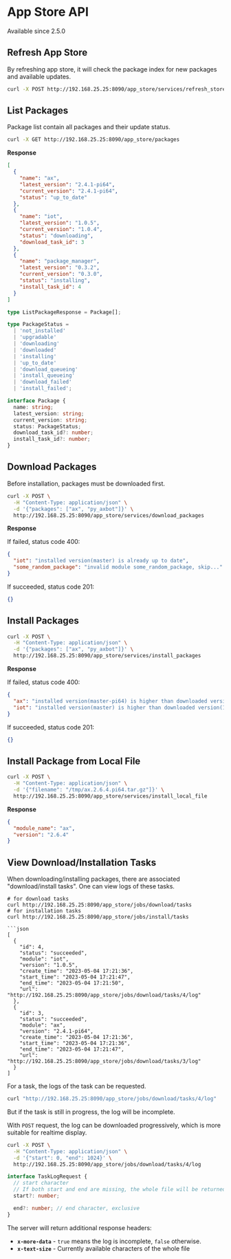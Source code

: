 # App Store API

Available since 2.5.0

## Refresh App Store

By refreshing app store, it will check the package index for new packages and available updates.

```bash
curl -X POST http://192.168.25.25:8090/app_store/services/refresh_store
```

## List Packages

Package list contain all packages and their update status.

```bash
curl -X GET http://192.168.25.25:8090/app_store/packages
```

**Response**

```json
[
  {
    "name": "ax",
    "latest_version": "2.4.1-pi64",
    "current_version": "2.4.1-pi64",
    "status": "up_to_date"
  },
  {
    "name": "iot",
    "latest_version": "1.0.5",
    "current_version": "1.0.4",
    "status": "downloading",
    "download_task_id": 3
  },
  {
    "name": "package_manager",
    "latest_version": "0.3.2",
    "current_version": "0.3.0",
    "status": "installing",
    "install_task_id": 4
  }
]
```

```ts
type ListPackageResponse = Package[];

type PackageStatus =
  | 'not_installed'
  | 'upgradable'
  | 'downloading'
  | 'downloaded'
  | 'installing'
  | 'up_to_date'
  | 'download_queueing'
  | 'install_queueing'
  | 'download_failed'
  | 'install_failed';

interface Package {
  name: string;
  latest_version: string;
  current_version: string;
  status: PackageStatus;
  download_task_id?: number;
  install_task_id?: number;
}
```

## Download Packages

Before installation, packages must be downloaded first.

```bash
curl -X POST \
  -H "Content-Type: application/json" \
  -d '{"packages": ["ax", "py_axbot"]}' \
  http://192.168.25.25:8090/app_store/services/download_packages
```

**Response**

If failed, status code 400:

```json
{
  "iot": "installed version(master) is already up to date",
  "some_random_package": "invalid module some_random_package, skip..."
}
```

If succeeded, status code 201:

```json
{}
```

## Install Packages

```bash
curl -X POST \
  -H "Content-Type: application/json" \
  -d '{"packages": ["ax", "py_axbot"]}' \
  http://192.168.25.25:8090/app_store/services/install_packages
```

**Response**

If failed, status code 400:

```json
{
  "ax": "installed version(master-pi64) is higher than downloaded version(2.4.1-pi64), skip...",
  "iot": "installed version(master) is higher than downloaded version(1.0.5), skip..."
}
```

If succeeded, status code 201:

```json
{}
```

## Install Package from Local File

```bash
curl -X POST \
  -H "Content-Type: application/json" \
  -d '{"filename": "/tmp/ax.2.6.4.pi64.tar.gz"]}' \
  http://192.168.25.25:8090/app_store/services/install_local_file
```

**Response**

```json
{
  "module_name": "ax",
  "version": "2.6.4"
}
```

## View Download/Installation Tasks

When downloading/installing packages, there are associated "download/install tasks".
One can view logs of these tasks.

````
# for download tasks
curl http://192.168.25.25:8090/app_store/jobs/download/tasks
# for installation tasks
curl http://192.168.25.25:8090/app_store/jobs/install/tasks

```json
[
  {
    "id": 4,
    "status": "succeeded",
    "module": "iot",
    "version": "1.0.5",
    "create_time": "2023-05-04 17:21:36",
    "start_time": "2023-05-04 17:21:47",
    "end_time": "2023-05-04 17:21:50",
    "url": "http://192.168.25.25:8090/app_store/jobs/download/tasks/4/log"
  },
  {
    "id": 3,
    "status": "succeeded",
    "module": "ax",
    "version": "2.4.1-pi64",
    "create_time": "2023-05-04 17:21:36",
    "start_time": "2023-05-04 17:21:36",
    "end_time": "2023-05-04 17:21:47",
    "url": "http://192.168.25.25:8090/app_store/jobs/download/tasks/3/log"
  }
]
````

For a task, the logs of the task can be requested.

```bash
curl "http://192.168.25.25:8090/app_store/jobs/download/tasks/4/log"
```

But if the task is still in progress, the log will be incomplete.

With `POST` request, the log can be downloaded progressively, which is more suitable for realtime display.

```bash
curl -X POST \
  -H "Content-Type: application/json" \
  -d '{"start": 0, "end": 1024}' \
  http://192.168.25.25:8090/app_store/jobs/download/tasks/4/log
```

```ts
interface TaskLogRequest {
  // start character
  // If both start and end are missing, the whole file will be returned
  start?: number;

  end?: number; // end character, exclusive
}
```

The server will return additional response headers:

- **`x-more-data`** - `true` means the log is incomplete, `false` otherwise.
- **`x-text-size`** - Currently available characters of the whole file
